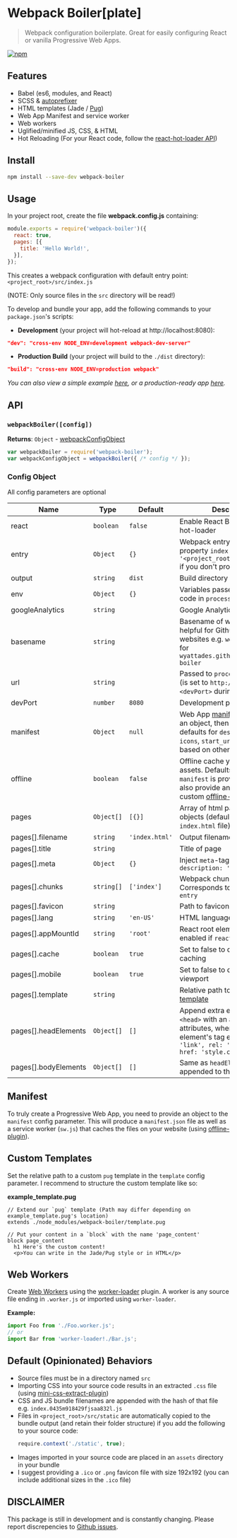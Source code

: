# Webpack Boiler[plate]
> Webpack configuration boilerplate. Great for easily configuring React or vanilla Progressive Web Apps.

[![npm](https://badge.fury.io/js/webpack-boiler.svg)](https://badge.fury.io/js/webpack-boiler)

## Features
- Babel (es6, modules, and React)
- SCSS & [autoprefixer](https://github.com/postcss/autoprefixer)
- HTML templates (Jade / [Pug](https://pugjs.org))
- Web App Manifest and service worker
- Web workers
- Uglified/minified JS, CSS, & HTML
- Hot Reloading (For your React code, follow the [react-hot-loader API](https://github.com/gaearon/react-hot-loader#getting-started))

## Install
```bash
npm install --save-dev webpack-boiler
```

## Usage
In your project root, create the file __webpack.config.js__ containing:
```js
module.exports = require('webpack-boiler')({
  react: true,
  pages: [{
    title: 'Hello World!',
  }],
});
```
This creates a webpack configuration with default entry point: `<project_root>/src/index.js`

(NOTE: Only source files in the `src` directory will be read!)

To develop and bundle your app, add the following commands to your `package.json`'s scripts:
- __Development__ (your project will hot-reload at http://localhost:8080):
```json
"dev": "cross-env NODE_ENV=development webpack-dev-server"
```
- __Production Build__ (your project will build to the `./dist` directory):
```json
"build": "cross-env NODE_ENV=production webpack"
```

_You can also view a simple example [here](/test), or a production-ready app [here](https://github.com/wyattades/personal-site/)._

## API

### `webpackBoiler([config])`

**Returns**: `Object` - [webpackConfigObject](https://webpack.js.org/configuration/)  

```js
var webpackBoiler = require('webpack-boiler');
var webpackConfigObject = webpackBoiler({ /* config */ });
```

### Config Object
All config parameters are optional

| Name | Type | Default | Description |
| --- | --- | --- | --- |
| react | `boolean` | `false` | Enable React Babel and react-hot-loader |
| entry | `Object` | `{}` | Webpack entry points. Adds property `index: '<project_root>/src/index.js'` if you don't provide any entries |
| output | `string` | `dist` | Build directory |
| env | `Object` | `{}` | Variables passed to source code in `process.env` |
| googleAnalytics | `string` |  | Google Analytics ID |
| basename | `string` |  | Basename of website. This is helpful for GithubPages websites e.g. `webpack-boiler` for `wyattades.github.io/webpack-boiler` |
| url | `string` |  | Passed to `process.env` as `URL` (is set to `http://localhost:<devPort>` during development) |
| devPort | `number` | `8080` | Development port number |
| manifest | `Object` | `null` | Web App [manifest config](https://developer.mozilla.org/en-US/docs/Web/Manifest) (if it's an object, then provides defaults for `description`, `name`, `icons`, `start_url`, and `lang` based on other config values) |
| offline | `boolean` | `false` | Offline cache your bundle assets. Defaults to `true` if `manifest` is provided. You can also provide an Object for custom [offline-plugin](https://github.com/NekR/offline-plugin/blob/master/docs/options.md) options |
| pages | `Object[]` | `[{}]` | Array of html page config objects (defaults to a single `index.html` file) |
| pages[].filename | `string` | `'index.html'` | Output filename |
| pages[].title | `string` |  | Title of page |
| pages[].meta | `Object` | `{}` | Inject `meta`-tags e.g. `{ description: 'wow!' }` |
| pages[].chunks | `string[]` | `['index']` | Webpack chunks to include. Corresponds to the keys in `entry` |
| pages[].favicon | `string` |  | Path to favicon.ico |
| pages[].lang | `string` | `'en-US'` | HTML language |
| pages[].appMountId | `string` | `'root'` | React root element ID. Only enabled if `react=true` |
| pages[].cache | `boolean` | `true` | Set to false to disable page caching |
| pages[].mobile | `boolean` | `true` | Set to false to disable mobile viewport |
| pages[].template | `string` |  | Relative path to [custom pug template](#custom-templates) |
| pages[].headElements | `Object[]` | `[]` | Append extra elements to `<head>` with an array of element attributes, where `tag` is the element's tag e.g. `[{ tag: 'link', rel: 'stylesheet', href: 'style.css' }]` |
| pages[].bodyElements | `Object[]` | `[]` | Same as `headElements` but appended to the end of `<body>` |

## Manifest
To truly create a Progressive Web App, you need to provide an object to the `manifest` config parameter. This will produce a `manifest.json` file as well as a service worker
(`sw.js`) that caches the files on your website (using [offline-plugin](https://www.npmjs.com/package/offline-plugin)).

## Custom Templates
Set the relative path to a custom `pug` template in the `template` config parameter. I recommend to structure the custom template like so:

__example_template.pug__
```pug
// Extend our `pug` template (Path may differ depending on example_template.pug's location)
extends ./node_modules/webpack-boiler/template.pug

// Put your content in a `block` with the name 'page_content'
block page_content
  h1 Here's the custom content!
  <p>You can write in the Jade/Pug style or in HTML</p>
```

## Web Workers
Create [Web Workers](https://developer.mozilla.org/en-US/docs/Web/API/Web_Workers_API/Using_web_workers) using the [worker-loader](https://github.com/webpack-contrib/worker-loader) plugin.
A worker is any source file ending in `.worker.js` or imported using `worker-loader`. 

__Example:__
```js
import Foo from './Foo.worker.js';
// or
import Bar from 'worker-loader!./Bar.js';
```

## Default (Opinionated) Behaviors
- Source files must be in a directory named `src`
- Importing CSS into your source code results in an extracted `.css` file (using [mini-css-extract-plugin](https://github.com/webpack-contrib/mini-css-extract-plugin))
- CSS and JS bundle filenames are appended with the hash of that file e.g. `index.0435m918429fjsaa832l.js`
- Files in `<project_root>/src/static` are automatically copied to the bundle output (and retain their folder structure) if you add the following to your source code:
  ```js
  require.context('./static', true);
  ```
- Images imported in your source code are placed in an `assets` directory in your bundle
- I suggest providing a `.ico` or `.png` favicon file with size 192x192 (you can include additional sizes in the `.ico` file)

## DISCLAIMER
This package is still in development and is constantly changing. Please report discrepencies to [Github issues](https://github.com/wyattades/webpack-boiler/issues).
